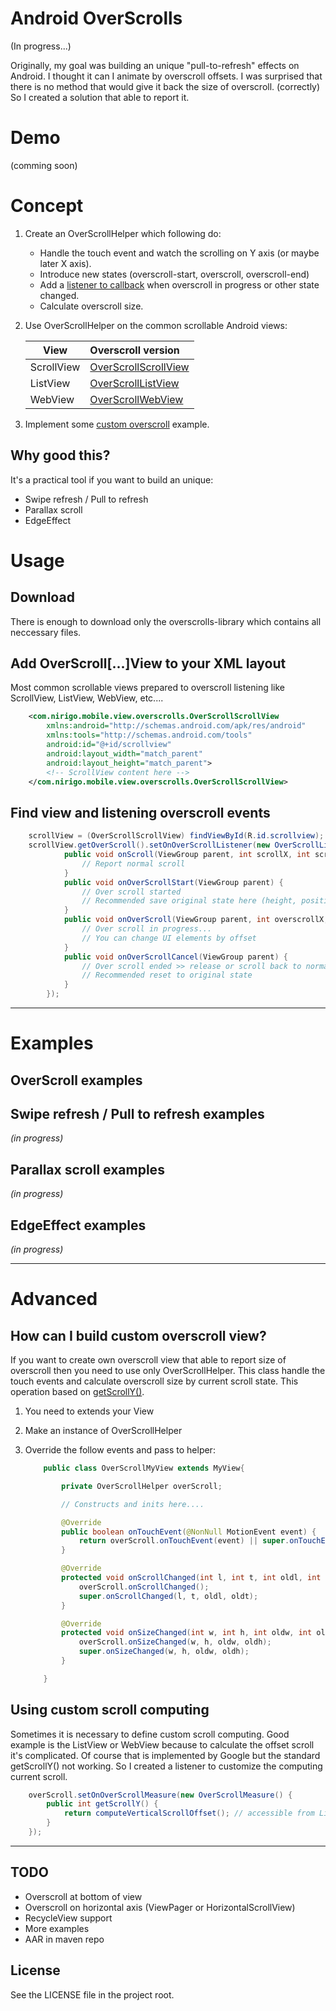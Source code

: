 # Android OverScrolls

(In progress...)

Originally, my goal was building an unique "pull-to-refresh" effects on Android. I thought it can I
animate by overscroll offsets. I was surprised that there is no method that would give it back
the size of overscroll. (correctly) So I created a solution that able to report it.

# Demo

(comming soon)


# Concept

1. Create an OverScrollHelper which following do:
    - Handle the touch event and watch the scrolling on Y axis (or maybe later X axis).
    - Introduce new states (overscroll-start, overscroll, overscroll-end)
    - Add a [listener to callback](https://github.com/siczmj/overscrolls/blob/master/overscrolls-library/src/main/java/com/nirigo/mobile/view/overscrolls/interfaces/OverScrollListener.java) when overscroll in progress or other state changed.
    - Calculate overscroll size.

2. Use OverScrollHelper on the common scrollable Android views:

    | View          | Overscroll version   |
    | ------------- |:-------------------- |
    | ScrollView    | [OverScrollScrollView](https://github.com/siczmj/overscrolls/blob/master/overscrolls-library/src/main/java/com/nirigo/mobile/view/overscrolls/OverScrollScrollView.java) |
    | ListView      | [OverScrollListView](https://github.com/siczmj/overscrolls/blob/master/overscrolls-library/src/main/java/com/nirigo/mobile/view/overscrolls/OverScrollListView.java)   |
    | WebView       | [OverScrollWebView](https://github.com/siczmj/overscrolls/blob/master/overscrolls-library/src/main/java/com/nirigo/mobile/view/overscrolls/OverScrollWebView.java)    |

3. Implement some [custom overscroll](https://github.com/siczmj/overscrolls/tree/master/overscrolls-example/src/main/java/com/nirigo/mobile/overscrolls/examples/overscroll) example.


## Why good this?

It's a practical tool if you want to build an unique:
- Swipe refresh / Pull to refresh
- Parallax scroll
- EdgeEffect

# Usage

## Download

There is enough to download only the overscrolls-library which contains all neccessary files.

## Add OverScroll[...]View to your XML layout

Most common scrollable views prepared to overscroll listening like ScrollView, ListView, WebView, etc....

```xml
    <com.nirigo.mobile.view.overscrolls.OverScrollScrollView
        xmlns:android="http://schemas.android.com/apk/res/android"
        xmlns:tools="http://schemas.android.com/tools"
        android:id="@+id/scrollview"
        android:layout_width="match_parent"
        android:layout_height="match_parent">
        <!-- ScrollView content here -->
    </com.nirigo.mobile.view.overscrolls.OverScrollScrollView>
```

## Find view and listening overscroll events

```java
    scrollView = (OverScrollScrollView) findViewById(R.id.scrollview);
    scrollView.getOverScroll().setOnOverScrollListener(new OverScrollListener() {
            public void onScroll(ViewGroup parent, int scrollX, int scrollY) {
                // Report normal scroll
            }
            public void onOverScrollStart(ViewGroup parent) {
                // Over scroll started
                // Recommended save original state here (height, position, etc.)
            }
            public void onOverScroll(ViewGroup parent, int overscrollX, int overscrollY) {
                // Over scroll in progress...
                // You can change UI elements by offset
            }
            public void onOverScrollCancel(ViewGroup parent) {
                // Over scroll ended >> release or scroll back to normal scroll
                // Recommended reset to original state
            }
        });
```

------

# Examples

## OverScroll examples

## Swipe refresh / Pull to refresh examples

*(in progress)*

## Parallax scroll examples

*(in progress)*

## EdgeEffect examples

*(in progress)*


------

# Advanced

## How can I build custom overscroll view?

If you want to create own overscroll view that able to report size of overscroll then you need to
use only OverScrollHelper. This class handle the touch events and calculate overscroll size by
current scroll state. This operation based on [getScrollY()](http://developer.android.com/reference/android/view/View.html#getScrollY()).

1. You need to extends your View
2. Make an instance of OverScrollHelper
3. Override the follow events and pass to helper:

    ```java
        public class OverScrollMyView extends MyView{

            private OverScrollHelper overScroll;

            // Constructs and inits here....

            @Override
            public boolean onTouchEvent(@NonNull MotionEvent event) {
                return overScroll.onTouchEvent(event) || super.onTouchEvent(event);
            }

            @Override
            protected void onScrollChanged(int l, int t, int oldl, int oldt) {
                overScroll.onScrollChanged();
                super.onScrollChanged(l, t, oldl, oldt);
            }

            @Override
            protected void onSizeChanged(int w, int h, int oldw, int oldh) {
                overScroll.onSizeChanged(w, h, oldw, oldh);
                super.onSizeChanged(w, h, oldw, oldh);
            }

        }
    ```


## Using custom scroll computing

Sometimes it is necessary to define custom scroll computing. Good example is the ListView or WebView
because to calculate the offset scroll it's complicated. Of course that is implemented by Google but
the standard getScrollY() not working. So I created a listener to customize the computing current
scroll.

```java
    overScroll.setOnOverScrollMeasure(new OverScrollMeasure() {
        public int getScrollY() {
            return computeVerticalScrollOffset(); // accessible from ListView or WebView...
        }
    });
```

------

## TODO

- Overscroll at bottom of view
- Overscroll on horizontal axis (ViewPager or HorizontalScrollView)
- RecycleView support
- More examples
- AAR in maven repo


## License
See the LICENSE file in the project root.